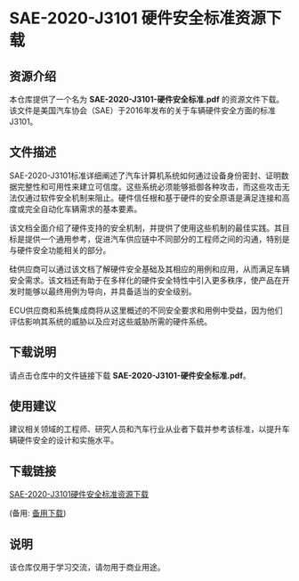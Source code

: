 # SAE-2020-J3101 硬件安全标准资源下载

## 资源介绍

本仓库提供了一个名为 **SAE-2020-J3101-硬件安全标准.pdf** 的资源文件下载。该文件是美国汽车协会（SAE）于2016年发布的关于车辆硬件安全方面的标准J3101。

## 文件描述

SAE-2020-J3101标准详细阐述了汽车计算机系统如何通过设备身份密封、证明数据完整性和可用性来建立可信度。这些系统必须能够抵御各种攻击，而这些攻击无法仅通过软件安全机制来阻止。硬件信任根和基于硬件的安全原语是满足连接和高度或完全自动化车辆需求的基本要素。

该文档全面介绍了硬件支持的安全机制，并提供了使用这些机制的最佳实践。其目标是提供一个通用参考，促进汽车供应链中不同部分的工程师之间的沟通，特别是与硬件安全功能相关的部分。

硅供应商可以通过该文档了解硬件安全基础及其相应的用例和应用，从而满足车辆安全需求。该文档还有助于在多样化的硬件安全特性中引入更多秩序，使产品在开发时能够以最终用例为导向，并具备适当的安全级别。

ECU供应商和系统集成商将从这里概述的不同安全要求和用例中受益，因为他们评估影响其系统的威胁以及应对这些威胁所需的硬件系统。

## 下载说明

请点击仓库中的文件链接下载 **SAE-2020-J3101-硬件安全标准.pdf**。

## 使用建议

建议相关领域的工程师、研究人员和汽车行业从业者下载并参考该标准，以提升车辆硬件安全的设计和实施水平。

## 下载链接
[SAE-2020-J3101硬件安全标准资源下载](https://pan.quark.cn/s/3ad60959597a) 

(备用: [备用下载](https://pan.baidu.com/s/18uXz-pHVE8w_bdchKRkPgw?pwd=1234))

## 说明

该仓库仅用于学习交流，请勿用于商业用途。
